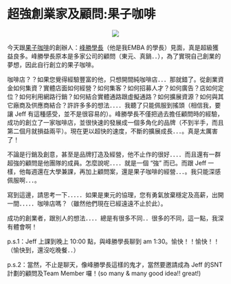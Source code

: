 # 超強創業家及顧問:果子咖啡 

<div style="clear: both; text-align: center;"><a href="http://4.bp.blogspot.com/-pld963TojJA/VhMg_8_DELI/AAAAAAAALpk/UkTWzuFpRMU/s1600/sfs.jpg" style="margin-left: 1em; margin-right: 1em;"><img border="0" src="http://4.bp.blogspot.com/-pld963TojJA/VhMg_8_DELI/AAAAAAAALpk/UkTWzuFpRMU/s1600/sfs.jpg"/></a></div>
<p>今天跟<a href="http://www.gozcafe.com/">果子咖啡</a>的創辦人：<a href="http://40-years-old.blogspot.com/2007/11/blog-post_17.html">峰勝學長</a>（他是我EMBA 的學長）見面，真是超級獲益良多。峰勝學長原本是多家公司的顧問（東元、真鍋．．），為了實現自己創業的夢想，因此自行創立的果子咖啡。<a name="more"></a></p>
<p>咖啡店？？如果您覺得經驗豐富的他，只想開間純咖啡店．．．那就錯了。從創業資金如何集資？實體店面如何經營？如何集客？如何招募人才？如何廣告？店如何定位？如何利用網路行銷？如何結合實體通路跟虛擬通路？如何擴展資源？如何與其它廠商及供應商結合？許許多多的想法．．．．我聽了只能佩服到搖頭（相信我，要讓 Jeff 有這種感受，並不是很容易的）。峰勝學長不僅把過去擔任顧問時的經驗，成功的創立了一家咖啡店，並很快速的發展成一個多角化的品牌（不到半手，而且第二個月就損益兩平）。現在更以超快的速度，不斷的擴展成長．．．。真是太厲害了！</p>
<p>不論是行銷及創意，甚至是品牌打造及經營，他不止作的很好．．．．而且還有一群超強的顧問是他團隊的成員。怎麼說呢．．．．就是一個 “強” 而已。而跟 Jeff 一樣，他每週還在大學兼課，再加上顧問案，還是果子咖啡的經營．．．。我只能深感佩服啊．．．。</p>
<p>寫到這邊，請思考一下．．．．．如果是東元的協理，您有勇氣放棄穩定及高薪，出開一間．．．．．咖啡店嗎？（雖然他們現在已經遠遠不止於此）。</p>
<p>成功的創業者，跟別人的想法．．．．總是有很多不同．．很多的不同，這一點，我深有體會啊！</p>
<p>p.s.1：Jeff 上課到晚上 10:00 點，與峰勝學長聊到 am 1:30。愉快！！愉快！！（愉快到，還沒吃晚餐．．）</p>
<p>p.s.2：當然，不止是聊天，像峰勝學長這樣的鬼才，當然要邀請成為 Jeff 的SNT 計劃的顧問及Team Member 囉！(so many &amp; many good idea!! great!)</p>
